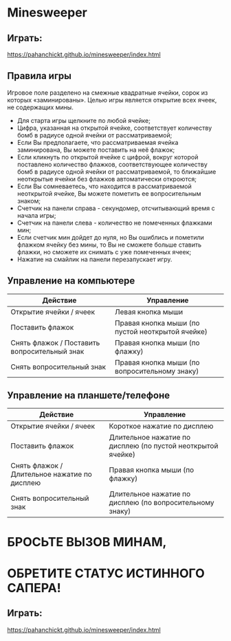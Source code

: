 # Minesweeper

## Играть:
https://pahanchickt.github.io/minesweeper/index.html

## Правила игры

Игровое поле разделено на смежные квадратные ячейки, сорок из которых «заминированы». Целью игры является открытие всех ячеек, не содержащих мины. 
* Для старта игры щелкните по любой ячейке;
* Цифра, указанная на открытой ячейке, соответствует количеству бомб в радиусе одной ячейки от рассматриваемой;
* Если Вы предполагаете, что рассматриваемая ячейка заминирована, Вы можете поставить на неё флажок;
* Если кликнуть по открытой ячейке с цифрой, вокруг которой поставлено количество флажков, соответствующее количеству бомб в радиусе одной ячейки от рассматриваемой, то ближайшие неоткрытые ячейки без флажков автоматически откроются;
* Если Вы сомневаетесь, что находится в рассматриваемой неоткрытой ячейке, Вы можете пометить ее вопросительным знаком;
* Счетчик на панели справа - секундомер, отсчитывающий время с начала игры;
* Счетчик на панели слева - количество не помеченных флажками мин;
* Если счетчик мин дойдет до нуля, но Вы ошиблись и пометили флажком ячейку без мины, то Вы не сможете больше ставить флажки, но сможете их снимать с уже помеченных ячеек;
* Нажатие на смайлик на панели перезапускает игру.

## Управление на компьютере

| Действие    | Управление    |
| ------------ | ------------ |
| Открытие ячейки / ячеек | Левая кнопка мыши |
| Поставить флажок | Правая кнопка мыши (по пустой неоткрытой ячейке) |
| Снять флажок / Поставить вопросительный знак | Правая кнопка мыши (по флажку) |
| Снять вопросительный знак | Правая кнопка мыши (по вопросительному знаку) |

## Управление на планшете/телефоне

| Действие    | Управление    |
| ------------ | ------------ |
| Открытие ячейки / ячеек | Короткое нажатие по дисплею |
| Поставить флажок | Длительное нажатие по дисплею (по пустой неоткрытой ячейке) |
| Снять флажок / Длительное нажатие по дисплею | Правая кнопка мыши (по флажку) |
| Снять вопросительный знак | Длительное нажатие по дисплею (по вопросительному знаку) |

# БРОСЬТЕ ВЫЗОВ МИНАМ,   
# ОБРЕТИТЕ СТАТУС ИСТИННОГО САПЕРА!

## Играть:
https://pahanchickt.github.io/minesweeper/index.html